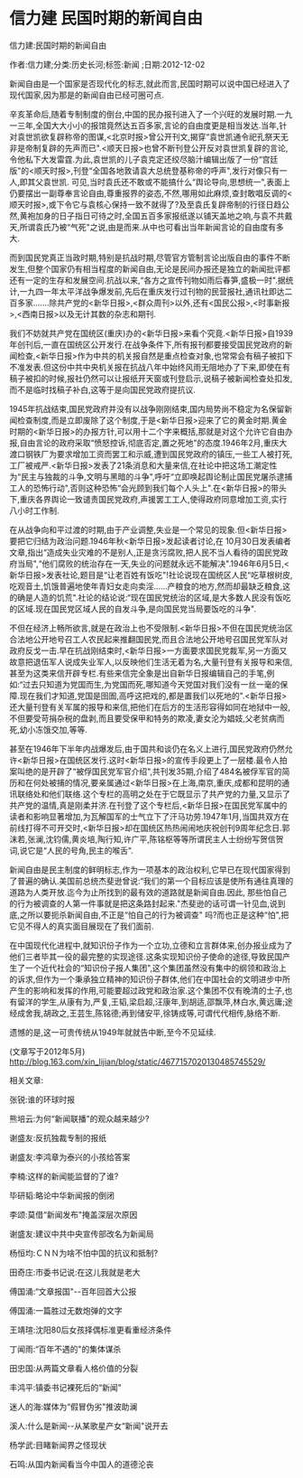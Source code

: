 # 信力建  民国时期的新闻自由    
    
信力建:民国时期的新闻自由    
作者:信力建;分类:历史长河;标签:新闻 ;日期:2012-12-02    
新闻自由是一个国家是否现代化的标志,就此而言,民国时期可以说中国已经进入了现代国家,因为那是的新闻自由已经可圈可点.    
辛亥革命后,随着专制制度的倒台,中国的民办报刊进入了一个兴旺的发展时期.一九一三年,全国大大小小的报馆竟然达五百多家,言论的自由度更是相当发达.当年,针对袁世凯欲复辟称帝的图谋,<北京时报>曾公开刊文,揭穿“袁世凯通令祀孔祭天无非是帝制复辟的先声而已".<顺天日报>也曾不断刊登公开反对袁世凯复辟的言论,令他私下大发雷霆.为此,袁世凯的儿子袁克定还绞尽脑汁编辑出版了一份“宫廷版"的<顺天时报>,刊登“全国各地敦请袁大总统登基称帝的呼声",发行对像只有一人,即其父袁世凯. 可见,当时袁氏还不敢或不能搞什么“舆论导向,思想统一",表面上仍要摆出一副尊奉言论自由,尊重报界的姿态,不然,哪用如此麻烦,查封敢唱反调的<顺天时报>,或下令它与袁核心保持一致不就得了?及至袁氏复辟帝制的行径日趋公然,黄袍加身的日子指日可待之时,全国五百多家报纸遂以铺天盖地之响,与袁不共戴天,所谓袁氏乃被“气死"之说,由是而来.从中也可看出当年新闻言论的自由度有多大.    
而到国民党真正当政时期,特别是抗战时期,尽管官方管制言论出版自由的事件不断发生,但整个国家仍有相当程度的新闻自由,无论是民间办报还是独立的新闻批评都还有一定的生存和发展空间.抗战以来,“各方之宣传刊物如雨后春笋,盛极一时".据统计,一九四一年太平洋战争爆发前,先后在重庆发行过刊物的民营报社,通讯社即达二百多家.......除共产党的<新华日报>,<群众周刊>以外,还有<国民公报>,<时事新报>,<西南日报>以及无计其数的杂志和期刊.    
我们不妨就共产党在国统区(重庆)办的<新华日报>来看个究竟.<新华日报>自1939年创刊后,一直在国统区公开发行.在战争条件下,所有报刊都要接受国民党政府的新闻检查,<新华日报>作为中共的机关报自然是重点检查对象,也常常会有稿子被扣下不准发表.但这份中共中央机关报在抗战八年中始终风雨无阻地办了下来,即使在有稿子被扣的时候,报社仍然可以让报纸开天窗或刊登启示,说稿子被新闻检查处扣发,而不是临时找稿子补白,这等于是向国民党政府提抗议.    
1945年抗战结束,国民党政府并没有以战争刚刚结束,国内局势尚不稳定为名保留新闻检查制度,而是立即废除了这个制度,于是<新华日报>迎来了它的黄金时期.黄金时期的<新华日报>的办报方针,可以用十二个字来概括,那就是对这个允许它自由办报,自由言论的政府采取“愤怒控诉,彻底否定,置之死地"的态度.1946年2月,重庆大渡口钢铁厂为要求增加工资而罢工和示威,遭到国民党政府的镇压,一些工人被打死,工厂被戒严.<新华日报>发表了21条消息和大量来信,在社论中把这场工潮定性为“民主与独裁的斗争,文明与黑暗的斗争",呼吁“立即唤起舆论制止国民党屠杀逮捕工人的恐怖行动",否则这种恐怖“会光顾到我们每个人头上".在<新华日报>的带头下,重庆各界舆论一致谴责国民党政府,声援罢工工人,使得政府同意增加工资,实行八小时工作制.    
在从战争向和平过渡的时期,由于产业调整,失业是一个常见的现象.但<新华日报>要把它归结为政治问题.1946年秋<新华日报>发起读者讨论,在 10月30日发表编者文章,指出“造成失业灾难的不是别人,正是贪污腐败,把人民不当人看待的国民党政府当局",“他们腐败的统治存在一天,失业的问题就永远不能解决".1946年6月5日,<新华日报>发表社论,题目是“让老百姓有饭吃"!社论说现在国统区人民“吃草根树皮,吃观音土,饥饿普遍地使年青妇女走向卖淫......产粮食的地方,然而却最缺乏粮食,这的确是人造的饥荒".社论的结论说:“现在国民党统治的区域,是大多数人民没有饭吃的区域.现在国民党区域人民的自发斗争,是向国民党当局要饭吃的斗争".    
不但在经济上畅所欲言,就是在政治上也不受限制.<新华日报>不但在国民党统治区合法地公开地号召工人农民起来推翻国民党,而且合法地公开地号召国民党军队对政府反戈一击.早在抗战刚结束时,<新华日报>一方面要求国民党裁军,另一方面又故意把退伍军人说成失业军人,以反映他们生活无着为名,大量刊登有关报导和来信,甚至为这类来信开辟专栏.有些来信完全象是出自新华日报编辑自己的手笔,例如:“过去只知道为党国而生,为党国而死,哪知道今天党国对我们没有一丝一毫的保障.现在我们才知道,党国是囹圄,高呼这把戏的,都是置我们以死地的".<新华日报>还大量刊登有关军属的报导和来信,把他们在后方的生活形容得如同在地狱中一般,不但要受苛捐杂税的盘剥,而且要受保甲和特务的欺凌,妻女沦为娼妓,父老贫病而死,幼小冻饿交加,等等.    
甚至在1946年下半年内战爆发后,由于国共和谈仍在名义上进行,国民党政府仍然允许<新华日报>在国统区发行.这时<新华日报>的宣传手段更上了一层楼.最令人拍案叫绝的是开辟了“被俘国民党军官介绍",共刊发35期,介绍了484名被俘军官的简历和在何处被捕的情况,要亲属通过<新华日报>在上海,南京,重庆,成都和昆明的通讯联络处和他们联络.这个专栏的高明之处在于它既显示了共产党的力量,又显示了共产党的温情,真是刚柔并济.在刊登了这个专栏后,<新华日报>在国民党军属中的读者和影响显著增加,为瓦解国军的士气立下了汗马功劳.1947年1月,当国共双方在前线打得不可开交时,<新华日报>却在国统区热热闹闹地庆祝创刊9周年纪念日.郭沫若,张澜,沈钧儒,黄炎培,陶行知,许广平,陈铭枢等等所谓民主人士纷纷写贺信贺词,说它是“人民的号角,民主的喉舌".    
新闻自由是民主制度的鲜明标志,作为一项基本的政治权利,它早已在现代国家得到了普遍的确认.美国前总统杰斐逊曾说:“我们的第一个目标应该是使所有通往真理的道路为人类开放.迄今为止所找到的最有效的道路就是新闻自由.因此, 那些怕自己的行为被调查的人第一件事就是把这条路封起来."杰斐逊的话可谓一针见血,说到底,之所以要扼杀新闻自由,不正是“怕自己的行为被调查" 吗?而也正是这种“怕",把它见不得人的真实面目展现在了我们面前.    
在中国现代化进程中,就知识份子作为一个立功,立德和立言群体来,创办报业成为了他们三者毕其一役的最完整的实现途径.这条实现知识份子使命的途径,导致民国产生了一个近代社会的“知识份子报人集团",这个集团虽然没有集中的纲领和政治上的诉求,但作为一个秉承独立精神的知识份子群体,他们在中国社会的文明进步中所产生的影响和发挥的作用,可能要超过政党和政治家.这个集团不仅有晚清的士子,也有留洋的学生,从康有为,严复,王韬,梁启超,汪康年,到胡适,邵飘萍,林白水,黄远庸;途经成舍我,胡政之,王芸生,陈铭德;再到储安平,徐铸成等,可谓代代相传,脉络不断.    
遗憾的是,这一可贵传统从1949年就就告中断,至今不见延续.    
(文章写于2012年5月)　　http://blog.163.com/xin_lijian/blog/static/4677157020130485745529/    
    
相关文章:    
张锐:谁的环球时报    
熊培云:为何“新闻联播"的观众越来越少?    
谢盛友:反抗独裁专制的报纸    
谢盛友:李鸿章为泰兴的小孩给答案    
李楠:这样的新闻能监督的了谁?    
毕研韬:略论中华新闻报的倒闭    
李颂:莫借“新闻发布"掩盖深层次原因    
谢盛友:建议中共中央宣传部改名为新闻局    
杨恒均:ＣＮＮ为啥不怕中国的抗议和抵制?    
田奇庄:市委书记说:在这儿我就是老大    
傅国涌:“文章报国"--百年回首大公报    
傅国涌:一篇胜过无数炮弹的文字    
王靖瑄:沈阳80后女孩择偶标准更看重经济条件    
丁闻雨:“百年不遇的"的集体谋杀    
田忠国:从两篇文章看人格价值的分裂    
丰鸿平:镇委书记裸死后的“新闻"    
迷人的海:媒体为“假冒伪劣"推波助澜    
溪人:什么是新闻--从某歌星产女“新闻"说开去    
杨学武:目睹新闻界之怪现状    
石鸣:从国内新闻看当今中国人的道德沦丧